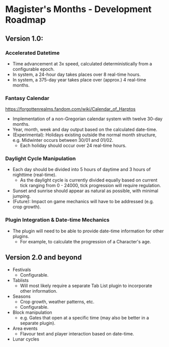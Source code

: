 # Magister's Months - Development Roadmap

## Version 1.0:

### Accelerated Datetime

- Time advancement at 3x speed, calculated deterministically from a configurable epoch.
- In system, a 24-hour day takes places over 8 real-time hours.
- In system, a 375-day year takes place over (approx.) 4 real-time months.

### Fantasy Calendar

https://forgottenrealms.fandom.com/wiki/Calendar_of_Harptos

- Implementation of a non-Gregorian calendar system with twelve 30-day months.
- Year, month, week and day output based on the calculated date-time.
- (Experimental): Holidays existing outside the normal month structure, e.g. Midwinter occurs between 30/01 and 01/02.
  - Each holiday should occur over 24 real-time hours.

### Daylight Cycle Manipulation

- Each day should be divided into 5 hours of daytime and 3 hours of nighttime (real-time).
  - As the daylight cycle is currently divided equally based on current tick ranging from 0 - 24000, tick progression will require regulation.
- Sunset and sunrise should appear as natural as possible, with minimal jumping.
- (Future): Impact on game mechanics will have to be addressed (e.g. crop growth).

### Plugin Integration & Date-time Mechanics

- The plugin will need to be able to provide date-time information for other plugins.
    - For example, to calculate the progression of a Character's age.

## Version 2.0 and beyond

- Festivals
  - Configurable.
- Tablists
  - Will most likely require a separate Tab List plugin to incorporate other information.
- Seasons
  - Crop growth, weather patterns, etc.
  - Configurable.
- Block manipulation
  - e.g. Gates that open at a specific time (may also be better in a separate plugin).
- Area events
  - Flavour text and player interaction based on date-time.
- Lunar cycles
